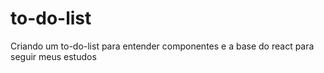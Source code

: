 # to-do-list
Criando um to-do-list para entender componentes e a base do react para seguir meus estudos
